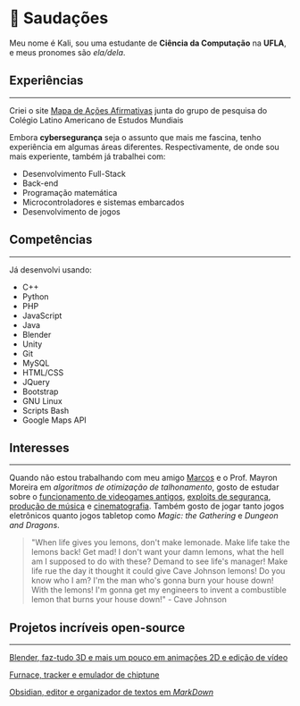 # 👻 Saudações

Meu nome é Kali, sou uma estudante de **Ciência da Computação** na **UFLA**, e meus pronomes são *ela/dela*.

## Experiências

---

Criei o site [Mapa de Ações Afirmativas](https://mapadeacoesafirmativas.com/) junta do grupo de pesquisa do Colégio Latino Americano de Estudos Mundiais

Embora **cybersegurança** seja o assunto que mais me fascina, tenho experiência em algumas áreas diferentes. Respectivamente, de onde sou mais experiente, também já trabalhei com:

* Desenvolvimento Full-Stack
* Back-end
* Programação matemática
* Microcontroladores e sistemas embarcados
* Desenvolvimento de jogos

## Competências

---

Já desenvolvi usando:

* C++
* Python
* PHP
* JavaScript
* Java
* Blender
* Unity
* Git
* MySQL
* HTML/CSS
* JQuery
* Bootstrap
* GNU Linux
* Scripts Bash
* Google Maps API

## Interesses

---

Quando não estou trabalhando com meu amigo [Marcos](https://github.com/Marcos-Pimentel/minhabio-gcc259) e o Prof. Mayron Moreira em *algoritmos de otimização de talhonamento*, gosto de estudar sobre o [funcionamento de videogames antigos](https://www.youtube.com/c/RetroGameMechanicsExplained), [exploits de segurança](https://www.youtube.com/channel/UClcE-kVhqyiHCcjYwcpfj9w), [produção de música](https://www.youtube.com/c/andrewhuang) e [cinematografia](https://www.youtube.com/c/corridorcrew). Também gosto de jogar tanto jogos eletrônicos quanto jogos tabletop como *Magic: the Gathering* e *Dungeon and Dragons*.

> "When life gives you lemons, don't make lemonade. Make life take the lemons back! Get mad! I don't want your damn lemons, what the hell am I supposed to do with these? Demand to see life's manager! Make life rue the day it thought it could give Cave Johnson lemons! Do you know who I am? I'm the man who's gonna burn your house down! With the lemons! I'm gonna get my engineers to invent a combustible lemon that burns your house down!" - Cave Johnson

## Projetos incríveis open-source

---

[Blender, faz-tudo 3D e mais um pouco em animações 2D e edição de vídeo](https://github.com/blender/blender)

[Furnace, tracker e emulador de chiptune](https://github.com/tildearrow/furnace)

[Obsidian, editor e organizador de textos em *MarkDown*](https://github.com/obsidianmd/obsidian-releases)
